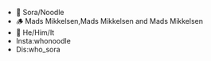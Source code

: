 - 🐻 Sora/Noodle
- 🪵 Mads Mikkelsen,Mads Mikkelsen and Mads Mikkelsen
- 🐾 He/Him/It
- Insta:whonoodle
- Dis:who_sora 
